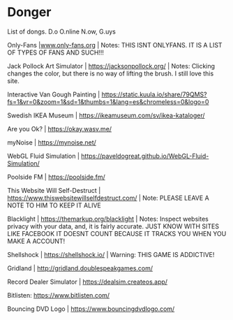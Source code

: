 # Donger
List of dongs.
D.o
O.nline
N.ow,
G.uys

Only-Fans |www.only-fans.org | Notes: THIS ISNT ONLYFANS. IT IS A LIST OF TYPES OF FANS AND SUCH!!!

Jack Pollock Art Simulator | https://jacksonpollock.org/ | Notes: Clicking changes the color, but there is no way of lifting the brush. I still love this site.

Interactive Van Gough Painting | https://static.kuula.io/share/79QMS?fs=1&vr=0&zoom=1&sd=1&thumbs=1&lang=es&chromeless=0&logo=0

Swedish IKEA Museum | https://ikeamuseum.com/sv/ikea-kataloger/

Are you Ok? | https://okay.wasv.me/

myNoise | https://mynoise.net/

WebGL Fluid Simulation | https://paveldogreat.github.io/WebGL-Fluid-Simulation/

Poolside FM | https://poolside.fm/

This Website Will Self-Destruct | https://www.thiswebsitewillselfdestruct.com/ | Note: PLEASE LEAVE A NOTE TO HIM TO KEEP IT ALIVE

Blacklight | https://themarkup.org/blacklight | Notes: Inspect websites privacy with your data, and, it is fairly accurate. JUST KNOW WITH SITES LIKE FACEBOOK IT DOESNT COUNT BECAUSE IT TRACKS YOU WHEN YOU MAKE A ACCOUNT!

Shellshock | https://shellshock.io/ | Warning: THIS GAME IS ADDICTIVE!

Gridland | http://gridland.doublespeakgames.com/

Record Dealer Simulator | https://dealsim.createos.app/

Bitlisten: https://www.bitlisten.com/

Bouncing DVD Logo | https://www.bouncingdvdlogo.com/
